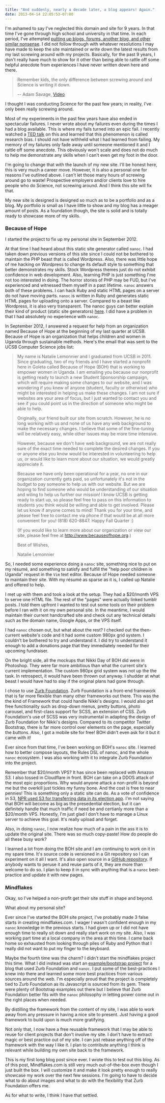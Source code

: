 ```yaml
---
title: "And suddenly, nearly a decade later, a blog appears! Again."
date: 2013-04-14 22:05:53-07:00
---
```


I'm ashamed to say I've neglected this domain and site for 9 years. In that
time I've gone through high school and university in that time. In each period,
I've attempted [putting up blogs, forums, another blog, and other similar
nonsense](http://web.archive.org/web/*/http://mindflakes.com). I did not follow
through with whatever resolutions I may have made to keep the site maintained
or write down the latest results from my last screwing around with my projects.
Basically, for the past 9 years, I don't really have much to show for it other
than being able to rattle off some helpful anecdote from experiences I have
never written down here and there.

> Remember kids, the only difference between screwing around and Science is
> writing it down.
>
> -- Adam Savage, [Video](http://www.youtube.com/watch?v=BSUMBBFjxrY)

I thought I was conducting Science for the past few years; in reality, I've
only been really screwing around.

Most of my experiments in the past few years have also ended in spectacular
failures. I never wrote about my failures even during the times I had a blog
available. This is where my fails turned into an epic fail. I recently watched
a [TED talk](http://www.ted.com/talks/ben_goldacre_battling_bad_science.html)
on this and learned that this phenomenon is called research bias.  I should not
have withheld what I had learned from failing. My memory of my failures only
fade away until someone mentioned it and I rattle off some anecdote. This
obviously won't scale and does not do much to help me demonstrate any skills
when I can't even get my foot in the door.

I'm going to change that with the launch of my new site. I'll be honest here,
this is very much a career move. However, it is also a personal one for reasons
I've outlined above. I can't let those many hours of screwing around go to
waste!  Prospective employers and/or clients love to hire people who do
Science, not screwing around. And I think this site will fix that.

My new site is designed is designed so much as to be a portfolio and as a blog.
My portfolio is small as I have little to show and my blog has a meager amount
of posts. As a foundation though, the site is solid and is totally ready to
showcase more of my skills.

### Because of Hope

I started the project to fix up my personal site in September 2012.

At that time I had heard about this static site generator called `nanoc`. I had
taken down previous versions of this site since I could not be bothered to
maintain the PHP beast that is called Wordpress. Also, there was little hope of
me hacking on Wordpress to change its default style to something that better
demonstrates my skills. Stock Wordpress themes just do not exhibit confidence
in web development. Also, learning PHP is just something I'me not too
interested in doing. The horror stories of PHP may be FUD, but I've experienced
and witnessed them myself in a past lifetime. `nanoc` answers both of these
problems. I can hack Ruby and static HTML pages on a server do not have moving
parts.  `nanoc` is written in Ruby and generates static HTML pages for
uploading onto a server. Compared to a beast like Wordpress, it is also very
transparent. The nanoc guys can better explain their kind of product (static
site generators) [here](http://nanoc.ws/about/#why-static). I did have
a problem in that I had absolutely no experience with `nanoc`.

In September 2012, I answered a request for help from an organization
named Because of Hope at the beginning of my last quarter at UCSB. Because of
Hope is an organization that helps children and women in Uganda through
sustainable methods. Here's the email that was sent to the UCSB Computer
Science jobs list:

> My name is Natalie Lemonnier and I graduated from UCSB in 2011. Since
> graduating, two of my friends and I have started a nonprofit here in
> Goleta called Because of Hope (BOH) that is working to empower women in
> Uganda.  I am emailing you because our nonprofit is getting ready to
> launch a new Student Sponsorship campaign, which will require making
> some changes to our website, and I was wondering if you knew of anyone
> (student, faculty or otherwise) who might be interested in helping us
> make these changes.  I am not sure if websites are your area of focus,
> but I just wanted to contact you and see if you could point us in the
> direction of someone who might be able to help.
>
> Originally, our friend built our site from scratch.  However, he is no
> long working with us and none of us have any web background to make the
> necessary changes.  I believe that some of the fine-tuning will be
> relatively easy, while other issues may be more time intensive.
>
> However, because we don't have web background, we are not really sure
> of the exact time needed to complete the desired changes.  If you or
> anyone else you know would be interested in volunteering to help us, or
> would like to learn more about our situation, we would greatly
> appreciate it.
>
> Because we have only been operational for a year, no one in our
> organization currently gets paid, so unfortunately it's not in the
> budget to pay someone to help us with our website.  But we are hoping to
> find someone who would be understanding of our situation and wiling to
> help us further our mission!  I know UCSB is getting ready to start up,
> so please feel free to pass on this information to students you think
> would be willing and able to get involved.  Please let us know if anyone
> comes to mind! Thank you for your time, and please feel free to contact
> me via phone if that would be at all more convenient for you! (818)
> 620-8847. Happy Fall Quarter :)
>
> (If you would like to learn more about our organization or view our
> site, please feel free at http://www.becauseofhope.org.)
>
>
> Best of Wishes,
>
> Natalie Lemonnier

So, I needed some experience doing a `nanoc` site,  something nice to put on my
résumé, and something to satisfy and fulfill the "help poor children in Uganda"
request in the `Vim` text editor. Because of Hope needed someone to maintain
their site.  With my résumé as sparse as it is, I called up Natalie and offered
to help.

I met up with them and took a look at the setup. They had a $20/month VPS to
serve one HTML file. The rest of the "pages" were actually linked tumblr posts.
I told them upfront I wanted to test out some tools on their problem before
I ran with it on my own personal site. In the meantime, I would maintain their
current handcrafted site and check out any technical details such as the domain
name, Google Apps, or the VPS itself.

I had `nanoc` chosen out, but what about the rest? I checked out the
then-current website's code and it had some custom 980px grid system.
I couldn't be bothered to try and understand it. I did try to understand it
enough to add a donations page that they immediately needed for their upcoming
fundraiser.

On the bright side, all the mockups that Nikki Day of BOH did were in
Photoshop. They were far more ambitious than what the current site's current
implementation. The custom 980px grid system was not up the the task. In
retrospect, it would have been thrown out anyway. I shudder at what beast
I would have had to slay if the original plans had gone through.

I chose to use [Zurb Foundation](http://foundation.zurb.com/). Zurb Foundation
is a front-end framework that is far more flexible than many other frameworks
out there. This was the the kind of Framework that could handle Nikki's
designs. I would also get free functionality such as drop-down menus, pretty
buttons, photo carousel, and first-class support for SCSS, an extension of CSS.
Zurb Foundation's use of SCSS was very instrumental in adapting the design of
Zurb Foundation for Nikki's designs. Compared to its competitor Twitter
Bootstrap, there is far more control over elements on the page, especially the
buttons.  Also, I got a mobile site for free! BOH didn't even ask for it but it
came with it!

Ever since from that time, I've been working on BOH's `nanoc` site. I learned
how to better compose layouts, the Rules DSL of nanoc, and the whole `nanoc`
ecosystem. I was also working with it to integrate Zurb Foundation into the
project.

Remember that $20/month VPS? It has since been replaced with Amazon S3. I also
tossed in Cloudflare in front. BOH can take on a DDOS attack of the most epic
proportions. Why would anyone attack a non-profit is beyond me but the overkill
just tickles my funny bone. And the cost is free to near pennies! This is
something only a static site can do. As a vote of confidence in S3, [NPR used
S3 for transferring data in its election
app](http://blog.apps.npr.org/2013/02/14/app-template-redux.html). I'm not
saying that BOH will become as big as the presedential election, but it can
definitely handle that much traffic if need be and certianly more than
a $20/month VPS. Honestly, I'm just glad I don't have to manage a Linux server
to achieve this goal. It's really upload and forget.

Also, in doing `nanoc`, I now realize how much of a pain in the ass it is to
update the original site. There was so much copy-paste! How do people do all
these busy work?

I learned a lot from doing the BOH site and I am continuing to work on it in my
spare time. It's source code is versioned in a Git repository so I can
experiment on it all I want. It's also open source in a [GitHub
repository](https://github.com/becauseofhope/because-of-hope). If anybody wants
to peruse it and reuse parts of it, they are more than welcome to do so. I plan
to keep it in sync with anything that is a `nanoc` best-practice and update it
with new pages.

### Mindflakes

Okay, so I've helped a non-profit get their site stuff in shape and beyond.

What about my personal site?

Ever since I've started the BOH site project, I've probably made 3 false starts
in creating mindflakes.com. I wager I wasn't confident enough in my `nanoc`
knowledge in the previous starts. I had given up or I did not have enough time
to really sit down and really start work on my site. Also, I was working part
time at a local company in the area at this time. I came back home so exhausted
from looking through piles of Ruby and Python that I really did not want to put
my finger to the keyboard.

Maybe the fourth time was the charm? I didn't start the mindflakes
project this time. What I did instead was start an [example/bootstrap
project](https://github.com/crazysim/nanoc-foundation-blog) for a blog that
used Zurb Foundation and `nanoc`. I put some of the best-practices I knew into
there and learned some more best practices from various sources around the web.
I'm especially proud that the project is completely tied to Zurb Foundation as its
Javascript is sourced from its gem. There were plenty of Bootstrap examples out
there but I believe that Zurb Foundation better fits with the `nanoc`
philosophy in letting power come out in the right places when needed.

By distilling the framework from the content of my site, I was able to work
away from any pressure in having a nice site to present. Just having a good
framework to build upon is much more gratifying.

Not only that, I now have a free reusable framework that I may be able to reuse
for client projects that don't involve my site. I don't have to extract magic
or best practice out of my site. I can just rebase anything off of the
framework with the way I like it. I plan to contribute anything I think is
relevant while building my own site back to the framework.

This is my first long blog post since ever. I wrote this to test out this blog.
As of this post, Mindflakes.com is still very much out-of-the-box even though
I just built the box. I will customize it and make it look pretty enough to
really showcase my work over the next few sessions. I'm going to have to decide
what to do about images and what to do with the flexibility that Zurb
Foundation offers me.

As for what to write, I think I have that settled.
